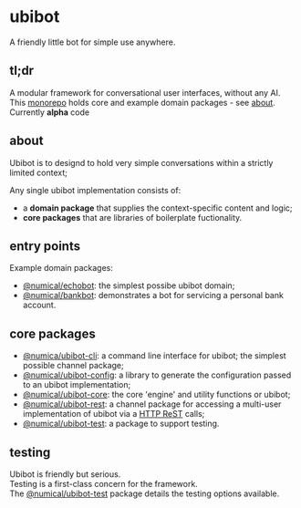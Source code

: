 # ubibot
A friendly little bot for simple use anywhere.

## tl;dr
A modular framework for conversational user interfaces, without any AI.  
This [monorepo](https://gomonorepo.org/) holds core and example domain packages - see [about](#about).   
Currently **alpha** code 

## about
Ubibot is to designd to hold very simple conversations within a strictly limited context;  

Any single ubibot implementation consists of:
* a **domain package** that supplies the context-specific content and logic;
* **core packages** that are libraries of boilerplate fuctionality.

## entry points
Example domain packages:
* [@numical/echobot](packages/echobot/README.md): the simplest possibe ubibot domain;
* [@numical/bankbot](packages/bankbot/README.md): demonstrates a bot for servicing a personal bank account.

## core packages
* [@numica/ubibot-cli](packages/ubibot-cli/README.md): a command line interface for ubibot; the simplest possible channel package;
* [@numical/ubibot-config](packages/ubibot-config/README.md): a library to generate the configuration passed to an ubibot implementation;
* [@numical/ubibot-core](packages/ubibot-core/README.md): the core 'engine' and utility functions or ubibot;
* [@numical/ubibot-rest](packages/ubibot-rest/README.md): a channel package for accessing a multi-user implementation of ubibot via a [HTTP ReST](https://www.restapitutorial.com/lessons/httpmethods.html) calls; 
* [@numical/ubibot-test](packages/ubibot-test/README.md): a package to support testing.

## testing
Ubibot is friendly but serious.  
Testing is a first-class concern for the framework.  
The [@numical/ubibot-test](./packages/ubibot-test/README.md) package details the testing options available.

